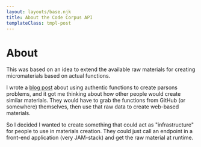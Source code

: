 ```yaml
---
layout: layouts/base.njk
title: About the Code Corpus API
templateClass: tmpl-post
---
```


<h1>About</h1>

This was based on an idea to extend the available raw materials for creating micromaterials based on actual functions.

I wrote a [blog post](https://micromaterialsblog.wordpress.com/2020/10/21/more-authentic-parsons-problems/) about using authentic functions to create parsons problems, and it got me thinking about how other people would create similar materials. They would have to grab the functions from GitHub (or somewhere) themselves, then use that raw data to create web-based materials.

So I decided I wanted to create something that could act as "infrastructure" for people to use in materials creation. They could just call an endpoint in a front-end application (very JAM-stack) and get the raw material at runtime.

